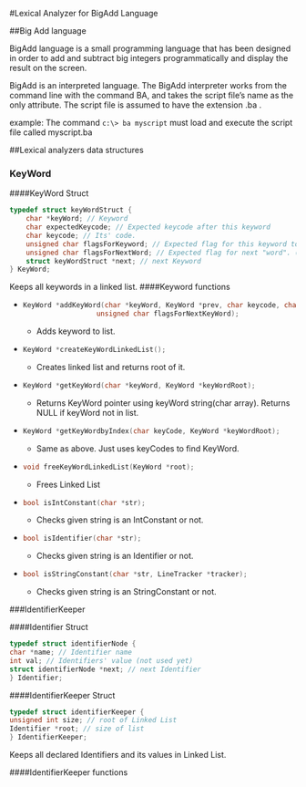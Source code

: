 #Lexical Analyzer for BigAdd Language

##Big Add language

BigAdd language is a small programming language that has been designed in order to add and subtract
big integers programmatically and display the result on the screen.

BigAdd is an interpreted language. The BigAdd interpreter works from the command line with the command BA, and takes the script
file’s name as the only attribute. The script file is assumed to have the extension .ba .

example: The command `c:\> ba myscript`
must load and execute the script file called myscript.ba

##Lexical analyzers data structures

### KeyWord

####KeyWord Struct

```c
typedef struct keyWordStruct {
    char *keyWord; // Keyword
    char expectedKeycode; // Expected keycode after this keyword
    char keycode; // Its' code.
    unsigned char flagsForKeyword; // Expected flag for this keyword to be used
    unsigned char flagsForNextWord; // Expected flag for next "word". (It could be anything (Identifier, String, Int, ...))
    struct keyWordStruct *next; // next Keyword
} KeyWord;
```

Keeps all keywords in a linked list.
####Keyword functions

* ```c 
  KeyWord *addKeyWord(char *keyWord, KeyWord *prev, char keycode, char expectedKeyCode, unsigned char flagsForKeyWord,
                    unsigned char flagsForNextKeyWord);
  ```
    * Adds keyword to list.

* ```c 
  KeyWord *createKeyWordLinkedList();
  ```
    * Creates linked list and returns root of it.

* ```c 
  KeyWord *getKeyWord(char *keyWord, KeyWord *keyWordRoot);
  ```
    * Returns KeyWord pointer using keyWord string(char array). Returns NULL if keyWord not in list.

* ```c 
  KeyWord *getKeyWordbyIndex(char keyCode, KeyWord *keyWordRoot);
  ```
    * Same as above. Just uses keyCodes to find KeyWord.

* ```c 
  void freeKeyWordLinkedList(KeyWord *root);
  ```
  * Frees Linked List

* ```c 
  bool isIntConstant(char *str);
  ```
  * Checks given string is an IntConstant or not.

* ```c 
  bool isIdentifier(char *str);
  ```
  * Checks given string is an Identifier or not.

* ```c 
  bool isStringConstant(char *str, LineTracker *tracker);
  ```
  * Checks given string is an StringConstant or not.

###IdentifierKeeper

####Identifier Struct
```c
typedef struct identifierNode {
char *name; // Identifier name
int val; // Identifiers' value (not used yet)
struct identifierNode *next; // next Identifier
} Identifier;
```

####IdentifierKeeper Struct
```c
typedef struct identifierKeeper {
unsigned int size; // root of Linked List
Identifier *root; // size of list
} IdentifierKeeper;
```

Keeps all declared Identifiers and its values in Linked List. 

####IdentifierKeeper functions


